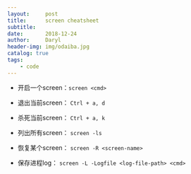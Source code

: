 ```yaml
---
layout:     post
title:      screen cheatsheet
subtitle:   
date:       2018-12-24
author:     Daryl
header-img: img/odaiba.jpg
catalog: true
tags:
    - code
---
```


- 开启一个screen：`screen <cmd>`

- 退出当前screen： `Ctrl + a, d`

- 杀死当前screen： `Ctrl + a, k`

- 列出所有screen： `screen -ls`

- 恢复某个screen： `screen -R <screen-name>`

- 保存进程log： `screen -L -Logfile <log-file-path> <cmd>`
